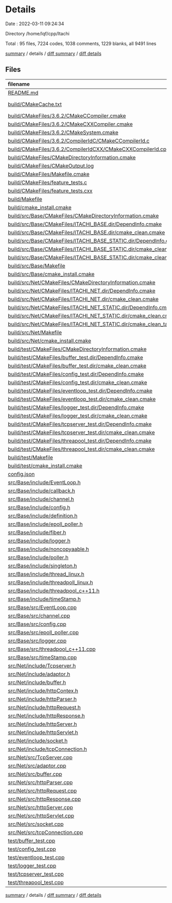 # Details

Date : 2022-03-11 09:24:34

Directory /home/lqf/cpp/Itachi

Total : 95 files,  7224 codes, 1038 comments, 1229 blanks, all 9491 lines

[summary](results.md) / details / [diff summary](diff.md) / [diff details](diff-details.md)

## Files
| filename | language | code | comment | blank | total |
| :--- | :--- | ---: | ---: | ---: | ---: |
| [README.md](/README.md) | Markdown | 9 | 8 | 1 | 18 |
| [build/CMakeCache.txt](/build/CMakeCache.txt) | CMake Cache | 257 | 0 | 60 | 317 |
| [build/CMakeFiles/3.6.2/CMakeCCompiler.cmake](/build/CMakeFiles/3.6.2/CMakeCCompiler.cmake) | CMake | 54 | 0 | 14 | 68 |
| [build/CMakeFiles/3.6.2/CMakeCXXCompiler.cmake](/build/CMakeFiles/3.6.2/CMakeCXXCompiler.cmake) | CMake | 55 | 0 | 14 | 69 |
| [build/CMakeFiles/3.6.2/CMakeSystem.cmake](/build/CMakeFiles/3.6.2/CMakeSystem.cmake) | CMake | 10 | 0 | 6 | 16 |
| [build/CMakeFiles/3.6.2/CompilerIdC/CMakeCCompilerId.c](/build/CMakeFiles/3.6.2/CompilerIdC/CMakeCCompilerId.c) | C | 417 | 50 | 95 | 562 |
| [build/CMakeFiles/3.6.2/CompilerIdCXX/CMakeCXXCompilerId.cpp](/build/CMakeFiles/3.6.2/CompilerIdCXX/CMakeCXXCompilerId.cpp) | C++ | 390 | 52 | 92 | 534 |
| [build/CMakeFiles/CMakeDirectoryInformation.cmake](/build/CMakeFiles/CMakeDirectoryInformation.cmake) | CMake | 12 | 0 | 5 | 17 |
| [build/CMakeFiles/CMakeOutput.log](/build/CMakeFiles/CMakeOutput.log) | Log | 464 | 0 | 57 | 521 |
| [build/CMakeFiles/Makefile.cmake](/build/CMakeFiles/Makefile.cmake) | CMake | 55 | 0 | 6 | 61 |
| [build/CMakeFiles/feature_tests.c](/build/CMakeFiles/feature_tests.c) | C | 31 | 0 | 4 | 35 |
| [build/CMakeFiles/feature_tests.cxx](/build/CMakeFiles/feature_tests.cxx) | C++ | 402 | 0 | 4 | 406 |
| [build/Makefile](/build/Makefile) | Makefile | 127 | 76 | 72 | 275 |
| [build/cmake_install.cmake](/build/cmake_install.cmake) | CMake | 44 | 0 | 9 | 53 |
| [build/src/Base/CMakeFiles/CMakeDirectoryInformation.cmake](/build/src/Base/CMakeFiles/CMakeDirectoryInformation.cmake) | CMake | 12 | 0 | 5 | 17 |
| [build/src/Base/CMakeFiles/ITACHI_BASE.dir/DependInfo.cmake](/build/src/Base/CMakeFiles/ITACHI_BASE.dir/DependInfo.cmake) | CMake | 24 | 0 | 4 | 28 |
| [build/src/Base/CMakeFiles/ITACHI_BASE.dir/cmake_clean.cmake](/build/src/Base/CMakeFiles/ITACHI_BASE.dir/cmake_clean.cmake) | CMake | 14 | 0 | 2 | 16 |
| [build/src/Base/CMakeFiles/ITACHI_BASE_STATIC.dir/DependInfo.cmake](/build/src/Base/CMakeFiles/ITACHI_BASE_STATIC.dir/DependInfo.cmake) | CMake | 24 | 0 | 4 | 28 |
| [build/src/Base/CMakeFiles/ITACHI_BASE_STATIC.dir/cmake_clean.cmake](/build/src/Base/CMakeFiles/ITACHI_BASE_STATIC.dir/cmake_clean.cmake) | CMake | 14 | 0 | 2 | 16 |
| [build/src/Base/CMakeFiles/ITACHI_BASE_STATIC.dir/cmake_clean_target.cmake](/build/src/Base/CMakeFiles/ITACHI_BASE_STATIC.dir/cmake_clean_target.cmake) | CMake | 3 | 0 | 1 | 4 |
| [build/src/Base/Makefile](/build/src/Base/Makefile) | Makefile | 201 | 60 | 104 | 365 |
| [build/src/Base/cmake_install.cmake](/build/src/Base/cmake_install.cmake) | CMake | 29 | 0 | 6 | 35 |
| [build/src/Net/CMakeFiles/CMakeDirectoryInformation.cmake](/build/src/Net/CMakeFiles/CMakeDirectoryInformation.cmake) | CMake | 12 | 0 | 5 | 17 |
| [build/src/Net/CMakeFiles/ITACHI_NET.dir/DependInfo.cmake](/build/src/Net/CMakeFiles/ITACHI_NET.dir/DependInfo.cmake) | CMake | 25 | 0 | 4 | 29 |
| [build/src/Net/CMakeFiles/ITACHI_NET.dir/cmake_clean.cmake](/build/src/Net/CMakeFiles/ITACHI_NET.dir/cmake_clean.cmake) | CMake | 13 | 0 | 2 | 15 |
| [build/src/Net/CMakeFiles/ITACHI_NET_STATIC.dir/DependInfo.cmake](/build/src/Net/CMakeFiles/ITACHI_NET_STATIC.dir/DependInfo.cmake) | CMake | 25 | 0 | 4 | 29 |
| [build/src/Net/CMakeFiles/ITACHI_NET_STATIC.dir/cmake_clean.cmake](/build/src/Net/CMakeFiles/ITACHI_NET_STATIC.dir/cmake_clean.cmake) | CMake | 13 | 0 | 2 | 15 |
| [build/src/Net/CMakeFiles/ITACHI_NET_STATIC.dir/cmake_clean_target.cmake](/build/src/Net/CMakeFiles/ITACHI_NET_STATIC.dir/cmake_clean_target.cmake) | CMake | 3 | 0 | 1 | 4 |
| [build/src/Net/Makefile](/build/src/Net/Makefile) | Makefile | 180 | 57 | 95 | 332 |
| [build/src/Net/cmake_install.cmake](/build/src/Net/cmake_install.cmake) | CMake | 29 | 0 | 6 | 35 |
| [build/test/CMakeFiles/CMakeDirectoryInformation.cmake](/build/test/CMakeFiles/CMakeDirectoryInformation.cmake) | CMake | 12 | 0 | 5 | 17 |
| [build/test/CMakeFiles/buffer_test.dir/DependInfo.cmake](/build/test/CMakeFiles/buffer_test.dir/DependInfo.cmake) | CMake | 27 | 0 | 4 | 31 |
| [build/test/CMakeFiles/buffer_test.dir/cmake_clean.cmake](/build/test/CMakeFiles/buffer_test.dir/cmake_clean.cmake) | CMake | 9 | 0 | 2 | 11 |
| [build/test/CMakeFiles/config_test.dir/DependInfo.cmake](/build/test/CMakeFiles/config_test.dir/DependInfo.cmake) | CMake | 27 | 0 | 4 | 31 |
| [build/test/CMakeFiles/config_test.dir/cmake_clean.cmake](/build/test/CMakeFiles/config_test.dir/cmake_clean.cmake) | CMake | 9 | 0 | 2 | 11 |
| [build/test/CMakeFiles/eventloop_test.dir/DependInfo.cmake](/build/test/CMakeFiles/eventloop_test.dir/DependInfo.cmake) | CMake | 27 | 0 | 4 | 31 |
| [build/test/CMakeFiles/eventloop_test.dir/cmake_clean.cmake](/build/test/CMakeFiles/eventloop_test.dir/cmake_clean.cmake) | CMake | 9 | 0 | 2 | 11 |
| [build/test/CMakeFiles/logger_test.dir/DependInfo.cmake](/build/test/CMakeFiles/logger_test.dir/DependInfo.cmake) | CMake | 27 | 0 | 4 | 31 |
| [build/test/CMakeFiles/logger_test.dir/cmake_clean.cmake](/build/test/CMakeFiles/logger_test.dir/cmake_clean.cmake) | CMake | 9 | 0 | 2 | 11 |
| [build/test/CMakeFiles/tcpserver_test.dir/DependInfo.cmake](/build/test/CMakeFiles/tcpserver_test.dir/DependInfo.cmake) | CMake | 27 | 0 | 4 | 31 |
| [build/test/CMakeFiles/tcpserver_test.dir/cmake_clean.cmake](/build/test/CMakeFiles/tcpserver_test.dir/cmake_clean.cmake) | CMake | 9 | 0 | 2 | 11 |
| [build/test/CMakeFiles/threapool_test.dir/DependInfo.cmake](/build/test/CMakeFiles/threapool_test.dir/DependInfo.cmake) | CMake | 27 | 0 | 4 | 31 |
| [build/test/CMakeFiles/threapool_test.dir/cmake_clean.cmake](/build/test/CMakeFiles/threapool_test.dir/cmake_clean.cmake) | CMake | 9 | 0 | 2 | 11 |
| [build/test/Makefile](/build/test/Makefile) | Makefile | 219 | 72 | 120 | 411 |
| [build/test/cmake_install.cmake](/build/test/cmake_install.cmake) | CMake | 29 | 0 | 6 | 35 |
| [config.json](/config.json) | JSON | 24 | 0 | 1 | 25 |
| [src/Base/include/EventLoop.h](/src/Base/include/EventLoop.h) | C++ | 44 | 9 | 3 | 56 |
| [src/Base/include/callback.h](/src/Base/include/callback.h) | C++ | 21 | 18 | 7 | 46 |
| [src/Base/include/channel.h](/src/Base/include/channel.h) | C++ | 79 | 8 | 4 | 91 |
| [src/Base/include/config.h](/src/Base/include/config.h) | C++ | 245 | 29 | 27 | 301 |
| [src/Base/include/definition.h](/src/Base/include/definition.h) | C++ | 21 | 13 | 14 | 48 |
| [src/Base/include/epoll_poller.h](/src/Base/include/epoll_poller.h) | C++ | 22 | 8 | 6 | 36 |
| [src/Base/include/fiber.h](/src/Base/include/fiber.h) | C++ | 0 | 8 | 1 | 9 |
| [src/Base/include/logger.h](/src/Base/include/logger.h) | C++ | 384 | 28 | 48 | 460 |
| [src/Base/include/noncopyaable.h](/src/Base/include/noncopyaable.h) | C++ | 15 | 8 | 2 | 25 |
| [src/Base/include/poller.h](/src/Base/include/poller.h) | C++ | 32 | 8 | 2 | 42 |
| [src/Base/include/singleton.h](/src/Base/include/singleton.h) | C++ | 21 | 8 | 2 | 31 |
| [src/Base/include/thread_linux.h](/src/Base/include/thread_linux.h) | C++ | 0 | 8 | 1 | 9 |
| [src/Base/include/threadpoll_linux.h](/src/Base/include/threadpoll_linux.h) | C++ | 0 | 8 | 1 | 9 |
| [src/Base/include/threadpool_c++11.h](/src/Base/include/threadpool_c++11.h) | C++ | 197 | 15 | 20 | 232 |
| [src/Base/include/timeStamp.h](/src/Base/include/timeStamp.h) | C++ | 45 | 8 | 4 | 57 |
| [src/Base/src/EventLoop.cpp](/src/Base/src/EventLoop.cpp) | C++ | 137 | 16 | 6 | 159 |
| [src/Base/src/channel.cpp](/src/Base/src/channel.cpp) | C++ | 113 | 30 | 7 | 150 |
| [src/Base/src/config.cpp](/src/Base/src/config.cpp) | C++ | 68 | 16 | 9 | 93 |
| [src/Base/src/epoll_poller.cpp](/src/Base/src/epoll_poller.cpp) | C++ | 109 | 17 | 2 | 128 |
| [src/Base/src/logger.cpp](/src/Base/src/logger.cpp) | C++ | 231 | 97 | 30 | 358 |
| [src/Base/src/threadpool_c++11.cpp](/src/Base/src/threadpool_c++11.cpp) | C++ | 166 | 10 | 10 | 186 |
| [src/Base/src/timeStamp.cpp](/src/Base/src/timeStamp.cpp) | C++ | 10 | 8 | 1 | 19 |
| [src/Net/include/Tcpserver.h](/src/Net/include/Tcpserver.h) | C++ | 49 | 8 | 1 | 58 |
| [src/Net/include/adaptor.h](/src/Net/include/adaptor.h) | C++ | 36 | 8 | 2 | 46 |
| [src/Net/include/buffer.h](/src/Net/include/buffer.h) | C++ | 174 | 8 | 28 | 210 |
| [src/Net/include/httpContex.h](/src/Net/include/httpContex.h) | C++ | 0 | 8 | 1 | 9 |
| [src/Net/include/httpParser.h](/src/Net/include/httpParser.h) | C++ | 37 | 8 | 0 | 45 |
| [src/Net/include/httpRequest.h](/src/Net/include/httpRequest.h) | C++ | 135 | 32 | 8 | 175 |
| [src/Net/include/httpResponse.h](/src/Net/include/httpResponse.h) | C++ | 109 | 9 | 10 | 128 |
| [src/Net/include/httpServer.h](/src/Net/include/httpServer.h) | C++ | 47 | 10 | 4 | 61 |
| [src/Net/include/httpServlet.h](/src/Net/include/httpServlet.h) | C++ | 68 | 9 | 10 | 87 |
| [src/Net/include/socket.h](/src/Net/include/socket.h) | C++ | 61 | 8 | 6 | 75 |
| [src/Net/include/tcpConnection.h](/src/Net/include/tcpConnection.h) | C++ | 76 | 11 | 5 | 92 |
| [src/Net/src/TcpServer.cpp](/src/Net/src/TcpServer.cpp) | C++ | 78 | 9 | 1 | 88 |
| [src/Net/src/adaptor.cpp](/src/Net/src/adaptor.cpp) | C++ | 76 | 9 | 1 | 86 |
| [src/Net/src/buffer.cpp](/src/Net/src/buffer.cpp) | C++ | 27 | 8 | 0 | 35 |
| [src/Net/src/httpParser.cpp](/src/Net/src/httpParser.cpp) | C++ | 146 | 14 | 7 | 167 |
| [src/Net/src/httpRequest.cpp](/src/Net/src/httpRequest.cpp) | C++ | 29 | 8 | 0 | 37 |
| [src/Net/src/httpResponse.cpp](/src/Net/src/httpResponse.cpp) | C++ | 40 | 11 | 6 | 57 |
| [src/Net/src/httpServer.cpp](/src/Net/src/httpServer.cpp) | C++ | 56 | 8 | 1 | 65 |
| [src/Net/src/httpServlet.cpp](/src/Net/src/httpServlet.cpp) | C++ | 64 | 16 | 8 | 88 |
| [src/Net/src/socket.cpp](/src/Net/src/socket.cpp) | C++ | 92 | 13 | 7 | 112 |
| [src/Net/src/tcpConnection.cpp](/src/Net/src/tcpConnection.cpp) | C++ | 207 | 11 | 5 | 223 |
| [test/buffer_test.cpp](/test/buffer_test.cpp) | C++ | 20 | 9 | 4 | 33 |
| [test/config_test.cpp](/test/config_test.cpp) | C++ | 30 | 8 | 5 | 43 |
| [test/eventloop_test.cpp](/test/eventloop_test.cpp) | C++ | 52 | 17 | 17 | 86 |
| [test/logger_test.cpp](/test/logger_test.cpp) | C++ | 28 | 8 | 16 | 52 |
| [test/tcpserver_test.cpp](/test/tcpserver_test.cpp) | C++ | 38 | 8 | 2 | 48 |
| [test/threapool_test.cpp](/test/threapool_test.cpp) | C++ | 41 | 9 | 13 | 63 |

[summary](results.md) / details / [diff summary](diff.md) / [diff details](diff-details.md)
